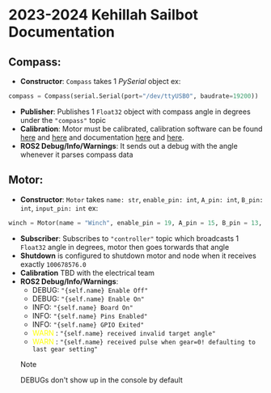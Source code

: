# 2023-2024 Kehillah Sailbot Documentation

## Compass:
- **Constructor**: `Compass` takes 1 *PySerial* object ex:
```python 
compass = Compass(serial.Serial(port="/dev/ttyUSB0", baudrate=19200))
```
- **Publisher**: Publishes 1 `Float32` object with compass angle in degrees under the `"compass"` topic
- **Calibration**: Motor must be calibrated, calibration software can be found [here](https://www.wit-motion.com/searchq.html) and [here](https://drive.google.com/drive/u/0/folders/1I6sBC-8Q3_vtY-GrFDZbWJZJFk7UnNfO) and documentation [here](https://drive.google.com/drive/folders/1V7vE1aCca5QXJfwsxnFihDbj0dZtanuF) and [here](https://m.media-amazon.com/images/I/B164cgpgHQS.pdf).
- **ROS2 Debug/Info/Warnings**: It sends out a debug with the angle whenever it parses compass data

## Motor:
- **Constructor**: `Motor` takes `name: str`, `enable_pin: int`, `A_pin: int`, `B_pin: int`, `input_pin: int` ex: 
```python
winch = Motor(name = "Winch", enable_pin = 19, A_pin = 15, B_pin = 13, input_pin = 11)
```
- **Subscriber**: Subscribes to `"controller"` topic which broadcasts 1 `Float32` angle in degrees, motor then goes torwards that angle
- **Shutdown** is configured to shutdown motor and node when it receives exactly `100678576.0`
- **Calibration** TBD with the electrical team
- **ROS2 Debug/Info/Warnings**:
    - DEBUG: `"{self.name} Enable Off"`
    - DEBUG: `"{self.name} Enable On"`
    - INFO: `"{self.name} Board On"`
    - INFO: `"{self.name} Pins Enabled"`
    - INFO: `"{self.name} GPIO Exited"`
    - <y> WARN </y>: `"{self.name} received invalid target angle"`
    - <y> WARN </y>: `"{self.name} received pulse when gear=0! defaulting to last gear setting"`
    > [!NOTE]
    > DEBUGs don't show up in the console by default


<style>
r { color: Red }
o { color: Orange }
y { color: Yellow }
g { color: Green }
</style>